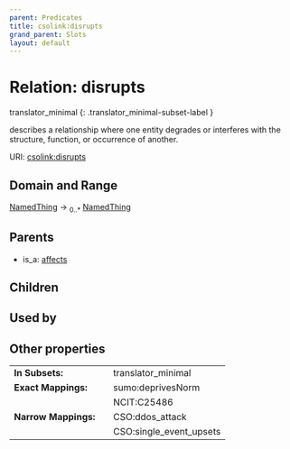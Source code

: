 ```yaml
---
parent: Predicates
title: csolink:disrupts
grand_parent: Slots
layout: default
---
```


# Relation: disrupts

translator_minimal
{: .translator_minimal-subset-label }


describes a relationship where one entity degrades or interferes with the structure, function, or occurrence of another.

URI: [csolink:disrupts](https://w3id.org/csolink/vocab/disrupts)

## Domain and Range

[NamedThing](NamedThing.md) ->  <sub>0..*</sub> [NamedThing](NamedThing.md)

## Parents

 *  is_a: [affects](affects.md)

## Children


## Used by


## Other properties

|  |  |  |
| --- | --- | --- |
| **In Subsets:** | | translator_minimal |
| **Exact Mappings:** | | sumo:deprivesNorm |
|  | | NCIT:C25486 |
| **Narrow Mappings:** | | CSO:ddos_attack |
|  | | CSO:single_event_upsets |

